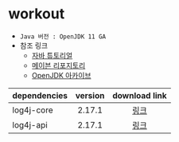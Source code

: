 # workout

- ```Java 버전 : OpenJDK 11 GA```
- 참조 링크
  - [자바 튜토리얼](https://docs.oracle.com/javase/tutorial/java/nutsandbolts/index.html)
  - [메이븐 리포지토리](https://mvnrepository.com/)
  - [OpenJDK 아카이브](https://jdk.java.net/archive/)

|dependencies|version|download link|
|:---|:---:|:---:|
|log4j-core|2.17.1|[링크](https://mvnrepository.com/artifact/org.apache.logging.log4j/log4j-core/2.17.1)|
|log4j-api|2.17.1|[링크](https://mvnrepository.com/artifact/org.apache.logging.log4j/log4j-api/2.17.1)|
